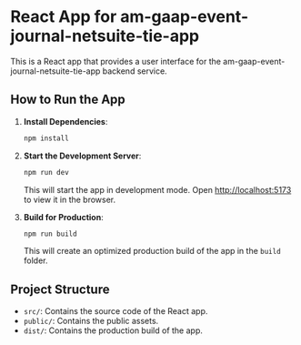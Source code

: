 # React App for am-gaap-event-journal-netsuite-tie-app

This is a React app that provides a user interface for the am-gaap-event-journal-netsuite-tie-app backend service.

## How to Run the App

1. **Install Dependencies**:

   ```bash
   npm install
   ```

2. **Start the Development Server**:

   ```bash
   npm run dev
   ```

   This will start the app in development mode. Open [http://localhost:5173](http://localhost:5173) to view it in the browser.

3. **Build for Production**:
   ```bash
   npm run build
   ```
   This will create an optimized production build of the app in the `build` folder.

## Project Structure

- `src/`: Contains the source code of the React app.
- `public/`: Contains the public assets.
- `dist/`: Contains the production build of the app.

